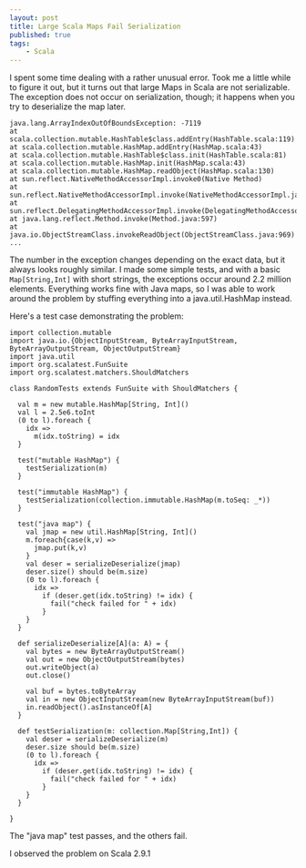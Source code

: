 ```yaml
---
layout: post
title: Large Scala Maps Fail Serialization
published: true
tags:
    - Scala
---
```


I spent some time dealing with a rather unusual error.  Took me a little while to figure it out, but it turns out
that large Maps in Scala are not serializable.  The exception does not occur on serialization, though; it happens
when you try to deserialize the map later.

    java.lang.ArrayIndexOutOfBoundsException: -7119
    at scala.collection.mutable.HashTable$class.addEntry(HashTable.scala:119)
    at scala.collection.mutable.HashMap.addEntry(HashMap.scala:43)
    at scala.collection.mutable.HashTable$class.init(HashTable.scala:81)
    at scala.collection.mutable.HashMap.init(HashMap.scala:43)
    at scala.collection.mutable.HashMap.readObject(HashMap.scala:130)
    at sun.reflect.NativeMethodAccessorImpl.invoke0(Native Method)
    at sun.reflect.NativeMethodAccessorImpl.invoke(NativeMethodAccessorImpl.java:39)
    at sun.reflect.DelegatingMethodAccessorImpl.invoke(DelegatingMethodAccessorImpl.java:25)
    at java.lang.reflect.Method.invoke(Method.java:597)
    at java.io.ObjectStreamClass.invokeReadObject(ObjectStreamClass.java:969)
    ...


The number in the exception changes depending on the exact data, but it always looks roughly similar.  I made
some simple tests, and with a basic `Map[String,Int]` with short strings, the exceptions occur around 2.2 million
elements.  Everything works fine with Java maps, so I was able to work around the problem by stuffing everything
into a java.util.HashMap instead.

Here's a test case demonstrating the problem:

    import collection.mutable
    import java.io.{ObjectInputStream, ByteArrayInputStream, ByteArrayOutputStream, ObjectOutputStream}
    import java.util
    import org.scalatest.FunSuite
    import org.scalatest.matchers.ShouldMatchers

    class RandomTests extends FunSuite with ShouldMatchers {

      val m = new mutable.HashMap[String, Int]()
      val l = 2.5e6.toInt
      (0 to l).foreach {
        idx =>
          m(idx.toString) = idx
      }

      test("mutable HashMap") {
        testSerialization(m)
      }

      test("immutable HashMap") {
        testSerialization(collection.immutable.HashMap(m.toSeq: _*))
      }

      test("java map") {
        val jmap = new util.HashMap[String, Int]()
        m.foreach{case(k,v) =>
          jmap.put(k,v)
        }
        val deser = serializeDeserialize(jmap)
        deser.size() should be(m.size)
        (0 to l).foreach {
          idx =>
            if (deser.get(idx.toString) != idx) {
              fail("check failed for " + idx)
            }
        }
      }

      def serializeDeserialize[A](a: A) = {
        val bytes = new ByteArrayOutputStream()
        val out = new ObjectOutputStream(bytes)
        out.writeObject(a)
        out.close()

        val buf = bytes.toByteArray
        val in = new ObjectInputStream(new ByteArrayInputStream(buf))
        in.readObject().asInstanceOf[A]
      }

      def testSerialization(m: collection.Map[String,Int]) {
        val deser = serializeDeserialize(m)
        deser.size should be(m.size)
        (0 to l).foreach {
          idx =>
            if (deser.get(idx.toString) != idx) {
              fail("check failed for " + idx)
            }
        }
      }

    }
     
The "java map" test passes, and the others fail.

I observed the problem on Scala 2.9.1
